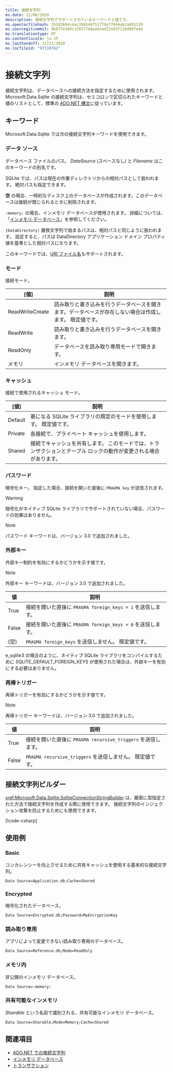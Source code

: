 ```yaml
---
title: 接続文字列
ms.date: 12/08/2020
description: 接続文字列でサポートされているキーワードと値です。
ms.openlocfilehash: 35283664c4ac3985d4f517fde77644ab2a891120
ms.sourcegitcommit: 9b877e160c326577e8aa5ead22a937110d80fa44
ms.translationtype: HT
ms.contentlocale: ja-JP
ms.lasthandoff: 12/11/2020
ms.locfileid: "97110742"
---
```

# <a name="connection-strings"></a>接続文字列

接続文字列は、データベースへの接続方法を指定するために使用されます。 Microsoft.Data.Sqlite の接続文字列は、セミコロンで区切られたキーワードと値のリストとして、標準の [ADO.NET 構文](../../../framework/data/adonet/connection-strings.md)に従っています。

## <a name="keywords"></a>キーワード

Microsoft.Data.Sqlite では次の接続文字列キーワードを使用できます。

### <a name="data-source"></a>データ ソース

データベース ファイルのパス。 *DataSource* (スペースなし) と *Filename* はこのキーワードの別名です。

SQLite では、パスは現在の作業ディレクトリからの相対パスとして扱われます。 絶対パスも指定できます。

**空** の場合、一時的なディスク上のデータベースが作成されます。このデータベースは接続が閉じられるときに削除されます。

`:memory:` の場合、インメモリ データベースが使用されます。 詳細については、「[インメモリ データベース](in-memory-databases.md)」を参照してください。

`|DataDirectory|` 置換文字列で始まるパスは、相対パスと同じように扱われます。 設定すると、パスは DataDirectory アプリケーション ドメイン プロパティ値を基準とした相対パスになります。

このキーワードでは、[URI ファイル名](https://www.sqlite.org/uri.html)もサポートされます。

### <a name="mode"></a>モード

接続モード。

| [値]           | 説明                                                                                        |
| --------------- | -------------------------------------------------------------------------------------------------- |
| ReadWriteCreate | 読み取りと書き込みを行うデータベースを開きます。データベースが存在しない場合は作成します。 既定値です。 |
| ReadWrite       | 読み取りと書き込みを行うデータベースを開きます。                                                        |
| ReadOnly        | データベースを読み取り専用モードで開きます。                                                              |
| メモリ          | インメモリ データベースを開きます。                                                                       |

### <a name="cache"></a>キャッシュ

接続で使用されるキャッシュ モード。

| [値]   | 説明                                                                                    |
| ------- | ---------------------------------------------------------------------------------------------- |
| Default | 基になる SQLite ライブラリの既定のモードを使用します。 既定値です。                   |
| Private | 各接続で、プライベート キャッシュを使用します。                                                          |
| Shared  | 接続でキャッシュを共有します。 このモードでは、トランザクションとテーブル ロックの動作が変更される場合があります。 |

### <a name="password"></a>パスワード

暗号化キー。 指定した場合、接続を開いた直後に `PRAGMA key` が送信されます。

> [!WARNING]
> 暗号化がネイティブ SQLite ライブラリでサポートされていない場合、パスワードの効果はありません。

> [!NOTE]
> パスワード キーワードは、バージョン 3.0 で追加されました。

### <a name="foreign-keys"></a>外部キー

外部キー制約を有効にするかどうかを示す値です。

> [!NOTE]
> 外部キー キーワードは、バージョン 3.0 で追加されました。

| 値   | 説明
| ------- | --- |
| True    | 接続を開いた直後に `PRAGMA foreign_keys = 1` を送信します。
| False   | 接続を開いた直後に `PRAGMA foreign_keys = 0` を送信します。
| (空) | `PRAGMA foreign_keys` を送信しません。 既定値です。 |

e_sqlite3 の場合のように、ネイティブ SQLite ライブラリをコンパイルするために SQLITE_DEFAULT_FOREIGN_KEYS が使用された場合は、外部キーを有効にする必要はありません。

### <a name="recursive-triggers"></a>再帰トリガー

再帰トリガーを有効にするかどうかを示す値です。

> [!NOTE]
> 再帰トリガー キーワードは、バージョン 3.0 で追加されました。

| 値 | 説明                                                                 |
| ----- | --------------------------------------------------------------------------- |
| True  | 接続を開いた直後に `PRAGMA recursive_triggers` を送信します。 |
| False | `PRAGMA recursive_triggers` を送信しません。 既定値です。              |

## <a name="connection-string-builder"></a>接続文字列ビルダー

<xref:Microsoft.Data.Sqlite.SqliteConnectionStringBuilder> は、厳密に型指定された方法で接続文字列を作成する際に使用できます。 接続文字列のインジェクション攻撃を防止するためにも使用できます。

[!code-csharp[](../../../../samples/snippets/standard/data/sqlite/EncryptionSample/Program.cs?name=snippet_ConnectionStringBuilder)]

## <a name="examples"></a>使用例

### <a name="basic"></a>Basic

コンカレンシーを向上させるために共有キャッシュを使用する基本的な接続文字列。

```connectionstring
Data Source=Application.db;Cache=Shared
```

### <a name="encrypted"></a>Encrypted

暗号化されたデータベース。

```connectionstring
Data Source=Encrypted.db;Password=MyEncryptionKey
```

### <a name="read-only"></a>読み取り専用

アプリによって変更できない読み取り専用のデータベース。

```connectionstring
Data Source=Reference.db;Mode=ReadOnly
```

### <a name="in-memory"></a>メモリ内

非公開のインメモリ データベース。

```connectionstring
Data Source=:memory:
```

### <a name="sharable-in-memory"></a>共有可能なインメモリ

*Sharable* という名前で識別される、共有可能なインメモリ データベース。

```connectionstring
Data Source=Sharable;Mode=Memory;Cache=Shared
```

## <a name="see-also"></a>関連項目

* [ADO.NET での接続文字列](../../../framework/data/adonet/connection-strings.md)
* [インメモリ データベース](in-memory-databases.md)
* [トランザクション](transactions.md)
